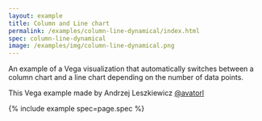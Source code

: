 ```yaml
---
layout: example
title: Column and Line chart
permalink: /examples/column-line-dynamical/index.html
spec: column-line-dynamical
image: /examples/img/column-line-dynamical.png
---
```


An example of a Vega visualization that automatically switches between a column chart and a line chart depending on the number of data points.

This Vega example made by Andrzej Leszkiewicz [@avatorl](https://github.com/avatorl)

{% include example spec=page.spec %}
